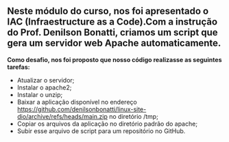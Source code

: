 ## Neste módulo do curso, nos foi apresentado o IAC (Infraestructure as a Code).Com a instrução do Prof. Denilson Bonatti, criamos um script que gera um servidor web Apache automaticamente.

**Como desafio, nos foi proposto que nosso código realizasse as seguintes tarefas:**

* Atualizar o servidor;
* Instalar o apache2;
* Instalar o unzip;
* Baixar a aplicação disponível no endereço https://github.com/denilsonbonatti/linux-site-dio/archive/refs/heads/main.zip no diretório /tmp;
* Copiar os arquivos da aplicação no diretório padrão do apache;
* Subir esse arquivo de script para um repositório no GitHub.
